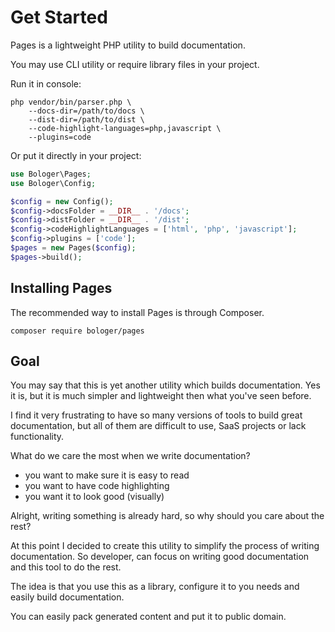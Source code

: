 # Get Started

Pages is a lightweight PHP utility to build documentation. 

You may use CLI utility or require library files in your project.

Run it in console: 
```
php vendor/bin/parser.php \
    --docs-dir=/path/to/docs \
    --dist-dir=/path/to/dist \
    --code-highlight-languages=php,javascript \
    --plugins=code
```

Or put it directly in your project:
```php
use Bologer\Pages;
use Bologer\Config;

$config = new Config();
$config->docsFolder = __DIR__ . '/docs';
$config->distFolder = __DIR__ . '/dist';
$config->codeHighlightLanguages = ['html', 'php', 'javascript'];
$config->plugins = ['code'];
$pages = new Pages($config);
$pages->build();
```

## Installing Pages
The recommended way to install Pages is through Composer.

```
composer require bologer/pages
```

## Goal 
You may say that this is yet another utility which builds documentation. Yes it is, but it is much simpler and 
lightweight then what you've seen before.

I find it very frustrating to have so many versions of tools to build great documentation, but all of them are 
difficult to use, SaaS projects or lack functionality. 

What do we care the most when we write documentation? 

- you want to make sure it is easy to read
- you want to have code highlighting
- you want it to look good (visually)

Alright, writing something is already hard, so why should you care about the rest?

At this point I decided to create this utility to simplify the process of writing documentation. So developer, can focus on 
writing good documentation and this tool to do the rest. 

The idea is that you use this as a library, configure it to you needs and easily build documentation. 

You can easily pack generated content and put it to public domain. 
